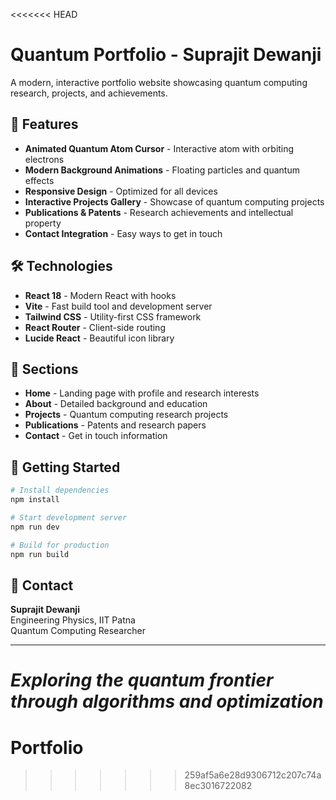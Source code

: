<<<<<<< HEAD
# Quantum Portfolio - Suprajit Dewanji

A modern, interactive portfolio website showcasing quantum computing research, projects, and achievements.

## 🚀 Features

- **Animated Quantum Atom Cursor** - Interactive atom with orbiting electrons
- **Modern Background Animations** - Floating particles and quantum effects
- **Responsive Design** - Optimized for all devices
- **Interactive Projects Gallery** - Showcase of quantum computing projects
- **Publications & Patents** - Research achievements and intellectual property
- **Contact Integration** - Easy ways to get in touch

## 🛠️ Technologies

- **React 18** - Modern React with hooks
- **Vite** - Fast build tool and development server
- **Tailwind CSS** - Utility-first CSS framework
- **React Router** - Client-side routing
- **Lucide React** - Beautiful icon library

## 🎯 Sections

- **Home** - Landing page with profile and research interests
- **About** - Detailed background and education
- **Projects** - Quantum computing research projects
- **Publications** - Patents and research papers
- **Contact** - Get in touch information

## 🚀 Getting Started

```bash
# Install dependencies
npm install

# Start development server
npm run dev

# Build for production
npm run build
```

## 📧 Contact

**Suprajit Dewanji**  
Engineering Physics, IIT Patna  
Quantum Computing Researcher

---

*Exploring the quantum frontier through algorithms and optimization*
=======
# Portfolio
>>>>>>> 259af5a6e28d9306712c207c74a8ec3016722082

